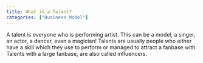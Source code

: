 ```yaml
---
title: What is a Talent?
categories: ["Business_Model"]
---
```

A talent is everyone who is performing artist. This can be a model, a singer, an actor, a dancer, even a magician! Talents are usually people who either have a skill which they use to perform or managed to attract a fanbase with. Talents with a large fanbase, are also called influencers.